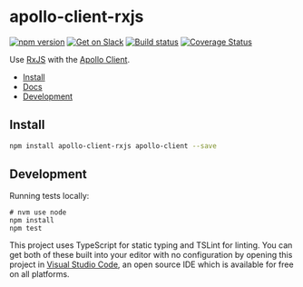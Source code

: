 # apollo-client-rxjs

[![npm version](https://badge.fury.io/js/apollo-client-rxjs.svg)](https://badge.fury.io/js/apollo-client-rxjs)
[![Get on Slack](https://img.shields.io/badge/slack-join-orange.svg)](http://www.apollostack.com/#slack)
[![Build status](https://travis-ci.org/kamilkisiela/apollo-client-rxjs.svg?branch=master)](https://travis-ci.org/kamilkisiela/apollo-client-rxjs)
[![Coverage Status](https://coveralls.io/repos/github/kamilkisiela/apollo-client-rxjs/badge.svg?branch=master)](https://coveralls.io/github/kamilkisiela/apollo-client-rxjs?branch=master)

Use [RxJS](https://github.com/ReactiveX/rxjs) with the [Apollo Client](https://github.com/apollostack/apollo-client).

- [Install](#install)
- [Docs](docs/index.md)
- [Development](#development)

## Install

```bash
npm install apollo-client-rxjs apollo-client --save
```

## Development

Running tests locally:

```
# nvm use node
npm install
npm test
```

This project uses TypeScript for static typing and TSLint for linting. You can get both of these built into your editor with no configuration by opening this project in [Visual Studio Code](https://code.visualstudio.com/), an open source IDE which is available for free on all platforms.
